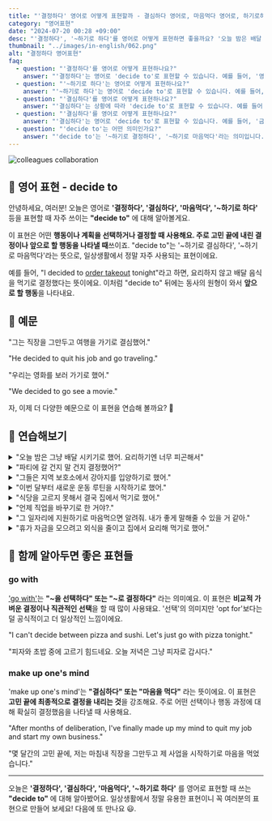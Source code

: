 ```yaml
---
title: "'결정하다' 영어로 어떻게 표현할까 - 결심하다 영어로, 마음먹다 영어로, 하기로하다 영어로"
category: "영어표현"
date: "2024-07-20 00:28 +09:00"
desc: "'결정하다', '~하기로 하다'를 영어로 어떻게 표현하면 좋을까요? '오늘 밤은 배달 시키기로 했어', '새로운 운동 루틴을 시작하기로 했어' 등을 영어로 표현하는 법을 배워봅시다. 다양한 예문을 통해서 연습하고 본인의 표현으로 만들어 보세요."
thumbnail: "../images/in-english/062.png"
alt: "결정하다 영어표현"
faq:
  - question: "'결정하다'를 영어로 어떻게 표현하나요?"
    answer: "'결정하다'는 영어로 'decide to'로 표현할 수 있습니다. 예를 들어, '영화를 보러 가기로 결정했어'는 'I decided to go see a movie'로 말할 수 있습니다."
  - question: "'~하기로 하다'는 영어로 어떻게 표현하나요?"
    answer: "'~하기로 하다'는 영어로 'decide to'로 표현할 수 있습니다. 예를 들어, '새로운 운동 루틴을 시작하기로 했어'는 'I decided to start a new workout routine'으로 말할 수 있습니다."
  - question: "'결심하다'를 영어로 어떻게 표현하나요?"
    answer: "'결심하다'는 상황에 따라 'decide to'로 표현할 수 있습니다. 예를 들어, '그녀는 직장을 그만두고 여행을 가기로 결심했어'는 'She decided to quit her job and go traveling'으로 말할 수 있습니다."
  - question: "'결심하다'를 영어로 어떻게 표현하나요?"
    answer: "'결심하다'는 영어로 'decide to'로 표현할 수 있습니다. 예를 들어, '금연하기로 결심했어'는 'I decided to quit smoking'으로 말할 수 있습니다."
  - question: "'decide to'는 어떤 의미인가요?"
    answer: "'decide to'는 '~하기로 결정하다', '~하기로 마음먹다'라는 의미입니다. 어떤 행동이나 계획을 선택하거나 결정할 때 사용합니다. 예를 들어, 'They decided to adopt a dog'는 '그들은 강아지를 입양하기로 결정했다'는 뜻입니다."
---
```


![colleagues collaboration](../images/in-english/062-1.avif)

## 🌟 영어 표현 - decide to

안녕하세요, 여러분! 오늘은 영어로 **'결정하다', '결심하다', '마음먹다', '~하기로 하다'** 등을 표현할 때 자주 쓰이는 **"decide to"** 에 대해 알아볼게요.

이 표현은 어떤 **행동이나 계획을 선택하거나 결정할 때 사용해요. 주로 고민 끝에 내린 결정이나 앞으로 할 행동을 나타낼 때**쓰이죠. "decide to"는 '~하기로 결심하다', '~하기로 마음먹다'라는 뜻으로, 일상생활에서 정말 자주 사용되는 표현이에요.

예를 들어, "I decided to <a href="/blog/in-english/066.order-takeout/">order takeout</a> tonight"라고 하면, 요리하지 않고 배달 음식을 먹기로 결정했다는 뜻이에요. 이처럼 "decide to" 뒤에는 동사의 원형이 와서 **앞으로 할 행동**을 나타내요.

<script async src="https://pagead2.googlesyndication.com/pagead/js/adsbygoogle.js?client=ca-pub-1465612013356152"
     crossorigin="anonymous"></script>
<!-- engple-horizontal-ad -->

<ins class="adsbygoogle"
     style="display:block"
     data-ad-client="ca-pub-1465612013356152"
     data-ad-slot="2106896038"
     data-ad-format="auto"
     data-full-width-responsive="true"></ins>

<script>
     (adsbygoogle = window.adsbygoogle || []).push({});
</script>

## 📖 예문

"그는 직장을 그만두고 여행을 가기로 결심했어."

"He decided to quit his job and go traveling."

"우리는 영화를 보러 가기로 했어."

"We decided to go see a movie."

자, 이제 더 다양한 예문으로 이 표현을 연습해 볼까요? 🚀

## 💬 연습해보기

<details>
<summary>"오늘 밤은 그냥 배달 시키기로 했어. 요리하기엔 너무 피곤해서"</summary>
<span>"I decided to <a href="/blog/in-english/066.order-takeout/">order takeout</a> tonight. I'm too tired to cook."</span>
</details>

<details>
<summary>"파티에 갈 건지 말 건지 결정했어?"</summary>
<span>"Have you decided to go to the party yet?"</span>
</details>

<details>
<summary>"그들은 지역 보호소에서 강아지를 입양하기로 했어."</summary>
<span>"They decided to adopt a dog from the local shelter."</span>
</details>

<details>
<summary>"이번 달부터 새로운 운동 루틴을 시작하기로 했어."</summary>
<span>"I decided to start a new workout routine this month."</span>
</details>

<details>
<summary>"식당을 고르지 못해서 결국 집에서 먹기로 했어."</summary>
<span>"We couldn't choose a restaurant, so we decided to eat at home."</span>
</details>

<details>
<summary>"언제 직업을 바꾸기로 한 거야?."</summary>
<span>"When did you decide to switch careers?"</span>
</details>

<details>
<summary>"그 일자리에 지원하기로 마음먹으면 알려줘. 내가 좋게 말해줄 수 있을 거 같아."</summary>
<span>"If you decide to apply for that job, let me know. I might be able to <a href="/blog/in-english/063.put-in-a-good-word/">put in a good word</a> for you."</span>
</details>

<details>
<summary>"휴가 자금을 모으려고 외식을 줄이고 집에서 요리해 먹기로 했어."</summary>
<span>"We decided to <a href="/blog/in-english/059.cut-back-on/">cut back on</a> eating out and make more meals at home to save for our vacation."</span>
</details>

## 🤝 함께 알아두면 좋은 표현들

### go with

['go with'](/blog/021.go-with/)는 **"~을 선택하다" 또는 "~로 결정하다"** 라는 의미예요. 이 표현은 **비교적 가벼운 결정이나 직관적인 선택**을 할 때 많이 사용돼요. '선택'의 의미지만 'opt for'보다는 덜 공식적이고 더 일상적인 느낌이에요.

"I can't decide between pizza and sushi. Let's just go with pizza tonight."

"피자와 초밥 중에 고르기 힘드네요. 오늘 저녁은 그냥 피자로 갑시다."

### make up one's mind

'make up one's mind'는 **"결심하다" 또는 "마음을 먹다"** 라는 뜻이에요. 이 표현은 **고민 끝에 최종적으로 결정을 내리는 것**을 강조해요. 주로 어떤 선택이나 행동 과정에 대해 확실히 결정했음을 나타낼 때 사용해요.

"After months of deliberation, I've finally made up my mind to quit my job and start my own business."

"몇 달간의 고민 끝에, 저는 마침내 직장을 그만두고 제 사업을 시작하기로 마음을 먹었습니다."

---

오늘은 **'결정하다', '결심하다', '마음먹다', '~하기로 하다'** 를 영어로 표현할 때 쓰는 **"decide to"** 에 대해 알아봤어요. 일상생활에서 정말 유용한 표현이니 꼭 여러분의 표현으로 만들어 보세요! 다음에 또 만나요 😃.
